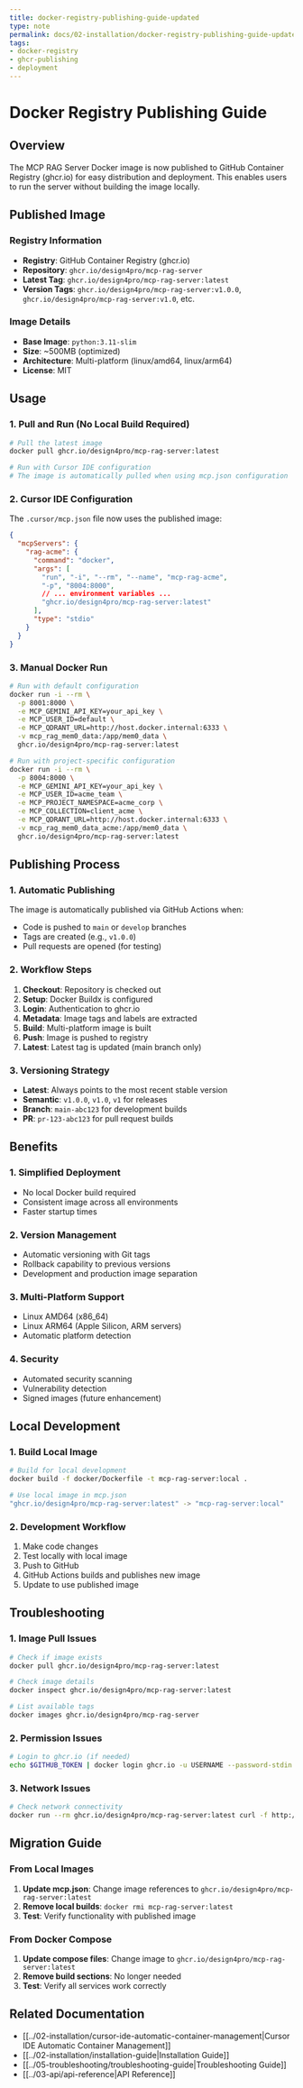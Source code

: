 ```yaml
---
title: docker-registry-publishing-guide-updated
type: note
permalink: docs/02-installation/docker-registry-publishing-guide-updated
tags:
- docker-registry
- ghcr-publishing
- deployment
---
```


# Docker Registry Publishing Guide

## Overview

The MCP RAG Server Docker image is now published to GitHub Container Registry (ghcr.io) for easy distribution and deployment. This enables users to run the server without building the image locally.

## Published Image

### Registry Information
- **Registry**: GitHub Container Registry (ghcr.io)
- **Repository**: `ghcr.io/design4pro/mcp-rag-server`
- **Latest Tag**: `ghcr.io/design4pro/mcp-rag-server:latest`
- **Version Tags**: `ghcr.io/design4pro/mcp-rag-server:v1.0.0`, `ghcr.io/design4pro/mcp-rag-server:v1.0`, etc.

### Image Details
- **Base Image**: `python:3.11-slim`
- **Size**: ~500MB (optimized)
- **Architecture**: Multi-platform (linux/amd64, linux/arm64)
- **License**: MIT

## Usage

### 1. Pull and Run (No Local Build Required)
```bash
# Pull the latest image
docker pull ghcr.io/design4pro/mcp-rag-server:latest

# Run with Cursor IDE configuration
# The image is automatically pulled when using mcp.json configuration
```

### 2. Cursor IDE Configuration
The `.cursor/mcp.json` file now uses the published image:
```json
{
  "mcpServers": {
    "rag-acme": {
      "command": "docker",
      "args": [
        "run", "-i", "--rm", "--name", "mcp-rag-acme",
        "-p", "8004:8000",
        // ... environment variables ...
        "ghcr.io/design4pro/mcp-rag-server:latest"
      ],
      "type": "stdio"
    }
  }
}
```

### 3. Manual Docker Run
```bash
# Run with default configuration
docker run -i --rm \
  -p 8001:8000 \
  -e MCP_GEMINI_API_KEY=your_api_key \
  -e MCP_USER_ID=default \
  -e MCP_QDRANT_URL=http://host.docker.internal:6333 \
  -v mcp_rag_mem0_data:/app/mem0_data \
  ghcr.io/design4pro/mcp-rag-server:latest

# Run with project-specific configuration
docker run -i --rm \
  -p 8004:8000 \
  -e MCP_GEMINI_API_KEY=your_api_key \
  -e MCP_USER_ID=acme_team \
  -e MCP_PROJECT_NAMESPACE=acme_corp \
  -e MCP_COLLECTION=client_acme \
  -e MCP_QDRANT_URL=http://host.docker.internal:6333 \
  -v mcp_rag_mem0_data_acme:/app/mem0_data \
  ghcr.io/design4pro/mcp-rag-server:latest
```

## Publishing Process

### 1. Automatic Publishing
The image is automatically published via GitHub Actions when:
- Code is pushed to `main` or `develop` branches
- Tags are created (e.g., `v1.0.0`)
- Pull requests are opened (for testing)

### 2. Workflow Steps
1. **Checkout**: Repository is checked out
2. **Setup**: Docker Buildx is configured
3. **Login**: Authentication to ghcr.io
4. **Metadata**: Image tags and labels are extracted
5. **Build**: Multi-platform image is built
6. **Push**: Image is pushed to registry
7. **Latest**: Latest tag is updated (main branch only)

### 3. Versioning Strategy
- **Latest**: Always points to the most recent stable version
- **Semantic**: `v1.0.0`, `v1.0`, `v1` for releases
- **Branch**: `main-abc123` for development builds
- **PR**: `pr-123-abc123` for pull request builds

## Benefits

### 1. Simplified Deployment
- No local Docker build required
- Consistent image across all environments
- Faster startup times

### 2. Version Management
- Automatic versioning with Git tags
- Rollback capability to previous versions
- Development and production image separation

### 3. Multi-Platform Support
- Linux AMD64 (x86_64)
- Linux ARM64 (Apple Silicon, ARM servers)
- Automatic platform detection

### 4. Security
- Automated security scanning
- Vulnerability detection
- Signed images (future enhancement)

## Local Development

### 1. Build Local Image
```bash
# Build for local development
docker build -f docker/Dockerfile -t mcp-rag-server:local .

# Use local image in mcp.json
"ghcr.io/design4pro/mcp-rag-server:latest" -> "mcp-rag-server:local"
```

### 2. Development Workflow
1. Make code changes
2. Test locally with local image
3. Push to GitHub
4. GitHub Actions builds and publishes new image
5. Update to use published image

## Troubleshooting

### 1. Image Pull Issues
```bash
# Check if image exists
docker pull ghcr.io/design4pro/mcp-rag-server:latest

# Check image details
docker inspect ghcr.io/design4pro/mcp-rag-server:latest

# List available tags
docker images ghcr.io/design4pro/mcp-rag-server
```

### 2. Permission Issues
```bash
# Login to ghcr.io (if needed)
echo $GITHUB_TOKEN | docker login ghcr.io -u USERNAME --password-stdin
```

### 3. Network Issues
```bash
# Check network connectivity
docker run --rm ghcr.io/design4pro/mcp-rag-server:latest curl -f http://host.docker.internal:6333
```

## Migration Guide

### From Local Images
1. **Update mcp.json**: Change image references to `ghcr.io/design4pro/mcp-rag-server:latest`
2. **Remove local builds**: `docker rmi mcp-rag-server:latest`
3. **Test**: Verify functionality with published image

### From Docker Compose
1. **Update compose files**: Change image to `ghcr.io/design4pro/mcp-rag-server:latest`
2. **Remove build sections**: No longer needed
3. **Test**: Verify all services work correctly

## Related Documentation

- [[../02-installation/cursor-ide-automatic-container-management|Cursor IDE Automatic Container Management]]
- [[../02-installation/installation-guide|Installation Guide]]
- [[../05-troubleshooting/troubleshooting-guide|Troubleshooting Guide]]
- [[../03-api/api-reference|API Reference]]